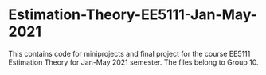 # Estimation-Theory-EE5111-Jan-May-2021
This contains code for miniprojects and final project for the course EE5111 Estimation Theory for Jan-May 2021 semester. The files belong to Group 10.
